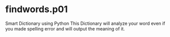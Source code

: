 # findwords.p01
Smart Dictionary using Python
This Dictionary will analyze your word even if you made spelling error and will output the meaning of it.

